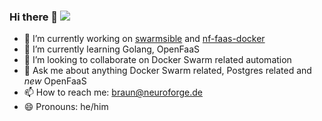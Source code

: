 ### Hi there 👋 ![](https://komarev.com/ghpvc/?username=s4ke&color=green)


- 🔭 I’m currently working on [swarmsible](https://github.com/neuroforgede/swarmsible) and [nf-faas-docker](https://github.com/neuroforgede/nf-faas-docker)
- 🌱 I’m currently learning Golang, OpenFaaS
- 👯 I’m looking to collaborate on Docker Swarm related automation
- 💬 Ask me about anything Docker Swarm related, Postgres related and *new* OpenFaaS
- 📫 How to reach me: braun@neuroforge.de
- 😄 Pronouns: he/him
